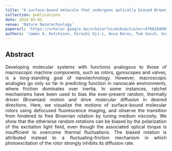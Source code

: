 ```yaml
---
title: "A surface-bound molecule that undergoes optically biased Brownian rotation"
collection: publications
date: 2014-02-01
venue: 'Nature Nanotechnology'
paperurl: 'https://scholar.google.be/scholar?oi=bibs&cluster=4768184005452428216&btnI=1&hl=en'
authors: 'James A. Hutchison, Hiroshi Uji-i, Ania Deres, Tom Vosch, Susana Rocha, Sibylle Müller, Andreas A. Bastian, Jörg Enderlein, Hassan Nourouzi, Chen Li, Andreas Herrmann, Klaus Müllen, Frans De Schryver, Johan Hofkens'
---
```


<h2> Abstract </h2>
<p align= "justify">
Developing molecular systems with functions analogous to those of macroscopic machine components, such as rotors, gyroscopes and valves, is a long-standing goal of nanotechnology. However, macroscopic analogies go only so far in predicting function in nanoscale environments, where friction dominates over inertia. In some instances, ratchet mechanisms have been used to bias the ever-present random, thermally driven (Brownian) motion and drive molecular diffusion in desired directions. Here, we visualize the motions of surface-bound molecular rotors using defocused fluorescence imaging, and observe the transition from hindered to free Brownian rotation by tuning medium viscosity. We show that the otherwise random rotations can be biased by the polarization of the excitation light field, even though the associated optical torque is insufficient to overcome thermal fluctuations. The biased rotation is attributed instead to a fluctuating-friction mechanism in which photoexcitation of the rotor strongly inhibits its diffusion rate.
